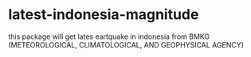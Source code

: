 # latest-indonesia-magnitude
this package will get lates eartquake in indonesia from BMKG (METEOROLOGICAL, CLIMATOLOGICAL, AND GEOPHYSICAL AGENCY)
